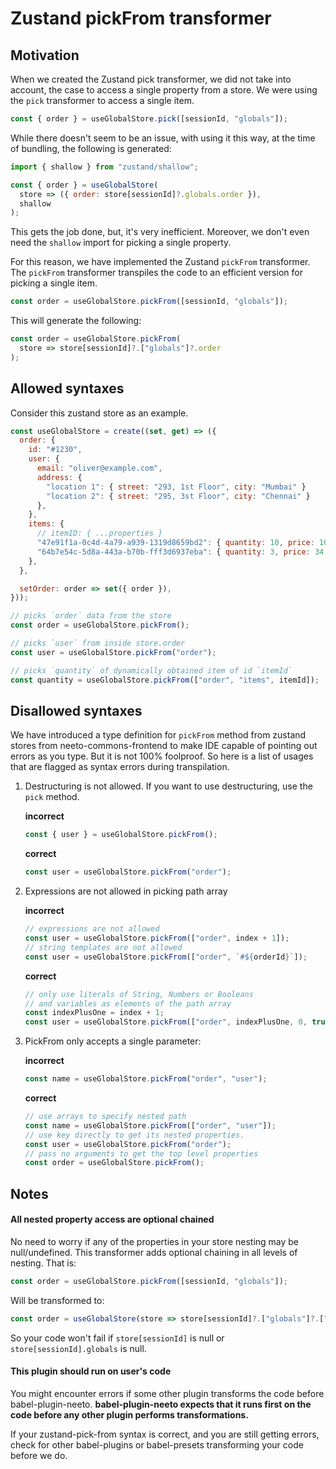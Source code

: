 # Zustand pickFrom transformer

## Motivation

When we created the Zustand pick transformer, we did not take into account, the
case to access a single property from a store. We were using the `pick`
transformer to access a single item.

```js
const { order } = useGlobalStore.pick([sessionId, "globals"]);
```

While there doesn't seem to be an issue, with using it this way, at the time of
bundling, the following is generated:

```js
import { shallow } from "zustand/shallow";

const { order } = useGlobalStore(
  store => ({ order: store[sessionId]?.globals.order }),
  shallow
);
```

This gets the job done, but, it's very inefficient. Moreover, we don't even need
the `shallow` import for picking a single property.

For this reason, we have implemented the Zustand `pickFrom` transformer. The
`pickFrom` transformer transpiles the code to an efficient version for picking a
single item.

```js
const order = useGlobalStore.pickFrom([sessionId, "globals"]);
```

This will generate the following:

```js
const order = useGlobalStore.pickFrom(
  store => store[sessionId]?.["globals"]?.order
);
```

## Allowed syntaxes

Consider this zustand store as an example.

```js
const useGlobalStore = create((set, get) => ({
  order: {
    id: "#1230",
    user: {
      email: "oliver@example.com",
      address: {
        "location 1": { street: "293, 1st Floor", city: "Mumbai" }
        "location 2": { street: "295, 3st Floor", city: "Chennai" }
      },
    },
    items: {
      // itemID: { ...properties }
      "47e91f1a-0c4d-4a79-a939-1319d8659bd2": { quantity: 10, price: 100 },
      "64b7e54c-5d8a-443a-b70b-fff3d6937eba": { quantity: 3, price: 34 },
    },
  },

  setOrder: order => set({ order }),
}));
```

```js
// picks `order` data from the store
const order = useGlobalStore.pickFrom();

// picks `user` from inside store.order
const user = useGlobalStore.pickFrom("order");

// picks `quantity` of dynamically obtained item of id `itemId`
const quantity = useGlobalStore.pickFrom(["order", "items", itemId]);
```

## Disallowed syntaxes

We have introduced a type definition for `pickFrom` method from zustand stores
from neeto-commons-frontend to make IDE capable of pointing out errors as you
type. But it is not 100% foolproof. So here is a list of usages that are flagged
as syntax errors during transpilation.

1. Destructuring is not allowed. If you want to use destructuring, use the
   `pick` method.

   **incorrect**

   ```js
   const { user } = useGlobalStore.pickFrom();
   ```

   **correct**

   ```js
   const user = useGlobalStore.pickFrom("order");
   ```

2. Expressions are not allowed in picking path array

   **incorrect**

   ```js
   // expressions are not allowed
   const user = useGlobalStore.pickFrom(["order", index + 1]);
   // string templates are not allowed
   const user = useGlobalStore.pickFrom(["order", `#${orderId}`]);
   ```

   **correct**

   ```js
   // only use literals of String, Numbers or Booleans
   // and variables as elements of the path array
   const indexPlusOne = index + 1;
   const user = useGlobalStore.pickFrom(["order", indexPlusOne, 0, true]);
   ```

3. PickFrom only accepts a single parameter:

   **incorrect**

   ```js
   const name = useGlobalStore.pickFrom("order", "user");
   ```

   **correct**

   ```js
   // use arrays to specify nested path
   const name = useGlobalStore.pickFrom(["order", "user"]);
   // use key directly to get its nested properties.
   const user = useGlobalStore.pickFrom("order");
   // pass no arguments to get the top level properties
   const order = useGlobalStore.pickFrom();
   ```

## Notes

#### All nested property access are optional chained

No need to worry if any of the properties in your store nesting may be
null/undefined. This transformer adds optional chaining in all levels of
nesting. That is:

```js
const order = useGlobalStore.pickFrom([sessionId, "globals"]);
```

Will be transformed to:

```js
const order = useGlobalStore(store => store[sessionId]?.["globals"]?.["order"]);
```

So your code won't fail if `store[sessionId]` is null or
`store[sessionId].globals` is null.

#### This plugin should run on user's code

You might encounter errors if some other plugin transforms the code before
babel-plugin-neeto. **babel-plugin-neeto expects that it runs first on the code
before any other plugin performs transformations.**

If your zustand-pick-from syntax is correct, and you are still getting errors,
check for other babel-plugins or babel-presets transforming your code before we
do.

